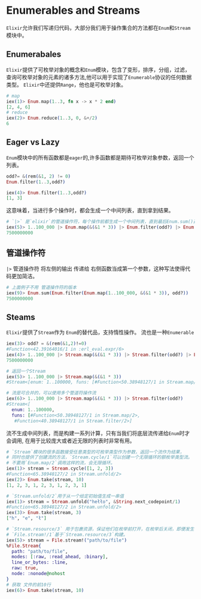 # Enumerables and Streams

`Elixir`允许我们写递归代码，大部分我们用于操作集合的方法都在`Enum`和`Stream`模块中。

## Enumerabales

`Elixir`提供了可枚举对象的概念和`Enum`模块，包含了变形，排序，分组，过滤，查询可枚举对象的元素的诸多方法,他可以用于实现了`Enumerable`协议的任何数据类型。
`Elixir`中还提供`Range`，他也是可枚举对象。

```elixir
# map
iex(1)> Enum.map(1..3, fn x -> x * 2 end)
[2, 4, 6]
# reduce
iex(2)> Enum.reduce(1..3, 0, &+/2)
6
```

## Eager vs Lazy

`Enum`模块中的所有函数都是`eager`的,许多函数都是期待可枚举对象参数，返回一个列表。

```elixir
odd?= &(rem(&1, 2) != 0) 
Enum.filter(1..3,odd?)

iex(4)> Enum.filter(1..3,odd?)
[1, 3]
```

这意味着，当进行多个操作时，都会生成一个中间列表，直到拿到结果。

```elixir
# `|>` 是`elixir`的管道操作符，每个操作前都生成一个中间列表，直到最后Enum.sum()返回.
iex(5)> 1..100_000 |> Enum.map(&(&1 * 3)) |> Enum.filter(odd?) |> Enum.sum()
7500000000
```

## 管道操作符

`|>` 管道操作符 将左侧的输出 传递给 右侧函数当成第一个参数，这种写法使得代码更加简洁。

```elixir
# 上面例子不用 管道操作符的版本
iex(9)> Enum.sum(Enum.filter(Enum.map(1..100_000, &(&1 * 3)), odd?))
7500000000 
```

## Steams

`Elixir`提供了`Stream`作为 `Enum`的替代品，支持惰性操作。
流也是一种`Enumerable`  

```elixir
iex(3)> odd? = &(rem(&1,2)!=0)
#Function<42.39164016/1 in :erl_eval.expr/6>
iex(4)> 1..100_000 |> Stream.map(&(&1 * 3)) |> Stream.filter(odd?) |> Enum.sum()
7500000000

# 返回一个Stream
iex(5)> 1..100_000 |> Stream.map(&(&1 * 3))
#Stream<[enum: 1..100000, funs: [#Function<50.38948127/1 in Stream.map/2>]]>

# 流是可合并的，可以使用多个管道符操作流
iex(6)> 1..100_000 |> Stream.map(&(&1 * 3)) |> Stream.filter(odd?)
#Stream<[
  enum: 1..100000,
  funs: [#Function<50.38948127/1 in Stream.map/2>,
   #Function<40.38948127/1 in Stream.filter/2>]

```

流不生成中间列表，而是构建一系列计算，只有当我们将底层流传递给`Enum`时才会调用,
在用于比较庞大或者近无限的列表时非常有用。


```elixir
# `Stream`模块的很多函数接受任意类型的可枚举类型作为参数，返回一个流作为结果，
# 同时也提供了创建流的方法，`Stream.cycle/1`可以创建一个无限循环的额枚举类型流。
# 不要用`Enum.map/2`调用这样的流，会无限循环。
iex(1)> stream = Stream.cycle([1, 2, 3])
#Function<65.38948127/2 in Stream.unfold/2>
iex(2)> Enum.take(stream, 10)
[1, 2, 3, 1, 2, 3, 1, 2, 3, 1]

# `Stream.unfold/2`用于从一个给定初始值生成一串值
iex(1)> stream = Stream.unfold("hełło", &String.next_codepoint/1)
#Function<65.38948127/2 in Stream.unfold/2>
iex(3)> Enum.take(stream, 3)
["h", "e", "ł"]

# `Stream.resource/3` 用于包裹资源，保证他们在枚举前打开，在枚举后关闭，即便发生错。
# `File.stream!/1`基于`Stream.resource/3`构建。
iex(5)> stream = File.stream!("path/to/file")
%File.Stream{
  path: "path/to/file",
  modes: [:raw, :read_ahead, :binary],
  line_or_bytes: :line,
  raw: true,
  node: :nonode@nohost
}
# 获取 文件的前10行
iex(6)> Enum.take(stream, 10)
```


